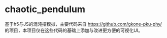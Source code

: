 # chaotic_pendulum
基于h5与JS的混沌摆模拟，主要代码来自 https://github.com/gkone-pku-phy/ 的项目，本项目仅在这些代码的基础上添加与改进更方便的可视化UI。
